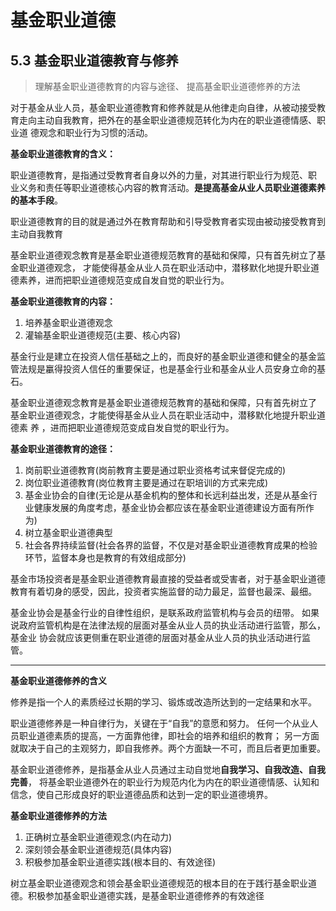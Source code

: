 # 基金职业道德

## 5.3 基金职业道德教育与修养

> 理解基金职业道德教育的内容与途径、 提高基金职业道德修养的方法

对于基金从业人员，基金职业道德教育和修养就是从他律走向自律，从被动接受教
育走向主动自我教育，把外在的基金职业道德规范转化为内在的职业道德情感、职业道
德观念和职业行为习惯的活动。

**基金职业道德教育的含义：**

职业道德教育，是指通过受教育者自身以外的力量，对其进行职业行为规范、职
业义务和责任等职业道德核心内容的教育活动。**是提高基金从业人员职业道德素养的基本手段**。

职业道德教育的目的就是通过外在教育帮助和引导受教育者实现由被动接受教育到主动自我教育

基金职业道德观念教育是基金职业道德规范教育的基础和保障，只有首先树立了基金职业道德观念，
才能使得基金从业人员在职业活动中，潜移默化地提升职业道德素养，进而把职业道德规范变成自发自觉的职业行为。

**基金职业道德教育的内容：**
1. 培养基金职业道德观念
2. 灌输基金职业道德规范(主要、核心内容)

基金行业是建立在投资人信任基础之上的，而良好的基金职业道德和健全的基金监
管法规是臝得投资人信任的重要保证，也是基金行业和基金从业人员安身立命的基石。

基金职业道德观念教育是基金职业道德规范教育的基础和保障，只有首先树立了
基金职业道德观念，才能使得基金从业人员在职业活动中，潜移默化地提升职业道德素
养 ，进而把职业道德规范变成自发自觉的职业行为。

**基金职业道德教育的途径：**
1. 岗前职业道德教育(岗前教育主要是通过职业资格考试来督促完成的)
2. 岗位职业道德教育(岗位教育主要是通过在职培训的方式来完成)
3. 基金业协会的自律(无论是从基金机构的整体和长远利益出发，还是从基金行业健康发展的角度考虑，基金业协会都应该在基金职业道德建设方面有所作为)
4. 树立基金职业道德典型
5. 社会各界持续监督(社会各界的监督，不仅是对基金职业道德教育成果的检验环节，监督本身也是教育的有效组成部分)

基金市场投资者是基金职业道德教育最直接的受益者或受害者，对于基金职业道德教育有着切身的感受，因此，投资者实施监督的动力最足，监督也最深、最细。

基金业协会是基金行业的自律性组织，是联系政府监管机构与会员的纽带。
如果说政府监管机构是在法律法规的层面对基金从业人员的执业活动进行监管，那么，基金业
协会就应该更侧重在职业道德的层面对基金从业人员的执业活动进行监管。

***

**基金职业道德修养的含义**

修养是指一个人的素质经过长期的学习、锻炼或改造所达到的一定结果和水平。

职业道德修养是一种自律行为，关键在于“自我”的意愿和努力。
任何一个从业人员职业道德素质的提高，一方面靠他律，即社会的培养和组织的教育；
另一方面就取决于自己的主观努力，即自我修养。两个方面缺一不可，而且后者更加重要。

基金职业道德修养，是指基金从业人员通过主动自觉地**自我学习、自我改造、自我完善**，
将基金职业道德外在的职业行为规范内化为内在的职业道德情感、认知和信念，使自己形成良好的职业道德品质和达到一定的职业道德境界。

**基金职业道德修养的方法**
1. 正确树立基金职业道德观念(内在动力)
2. 深刻领会基金职业道德规范(具体内容)
3. 积极参加基金职业道德实践(根本目的、有效途径)

树立基金职业道德观念和领会基金职业道德规范的根本目的在于践行基金职业道德。积极参加基金职业道德实践，是基金职业道德修养的有效途径